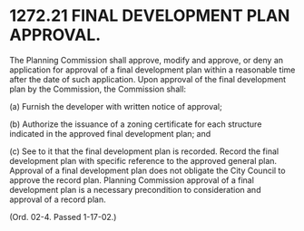 1272.21 FINAL DEVELOPMENT PLAN APPROVAL.
========================================

The Planning Commission shall approve, modify and approve, or deny an
application for approval of a final development plan within a reasonable
time after the date of such application. Upon approval of the final
development plan by the Commission, the Commission shall:

​(a) Furnish the developer with written notice of approval;

​(b) Authorize the issuance of a zoning certificate for each structure
indicated in the approved final development plan; and

​(c) See to it that the final development plan is recorded. Record the
final development plan with specific reference to the approved general
plan. Approval of a final development plan does not obligate the City
Council to approve the record plan. Planning Commission approval of a
final development plan is a necessary precondition to consideration and
approval of a record plan.

(Ord. 02-4. Passed 1-17-02.)
